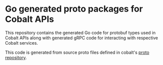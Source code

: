 # Go generated proto packages for Cobalt APIs

This repository contains the generated Go code for protobuf types used in Cobalt
APIs along with generated gRPC code for interacting with respective Cobalt
services.

This code is generated from source proto files defined in cobalt's [proto
repository](https://github.com/cobaltspeech/proto).
